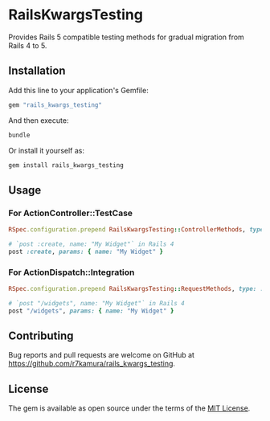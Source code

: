 # RailsKwargsTesting

Provides Rails 5 compatible testing methods for gradual migration from Rails 4 to 5.

## Installation

Add this line to your application's Gemfile:

```ruby
gem "rails_kwargs_testing"
```

And then execute:

```bash
bundle
```

Or install it yourself as:

```ruby
gem install rails_kwargs_testing
```

## Usage

### For ActionController::TestCase

```ruby
RSpec.configuration.prepend RailsKwargsTesting::ControllerMethods, type: :controller
```

```ruby
# `post :create, name: "My Widget"` in Rails 4
post :create, params: { name: "My Widget" }
```

### For ActionDispatch::Integration

```ruby
RSpec.configuration.prepend RailsKwargsTesting::RequestMethods, type: :request
```

```ruby
# `post "/widgets", name: "My Widget"` in Rails 4
post "/widgets", params: { name: "My Widget" }
```

## Contributing

Bug reports and pull requests are welcome on GitHub at https://github.com/r7kamura/rails_kwargs_testing.

## License

The gem is available as open source under the terms of the [MIT License](https://opensource.org/licenses/MIT).
